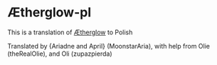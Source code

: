 # Ætherglow-pl
This is a translation of [Ætherglow](https://translunar.academy/fic/Aetherglow) to Polish

Translated by {Ariadne and April} (MoonstarAria), with help from Olie (theRealOlie), and Oli (zupazpierda)